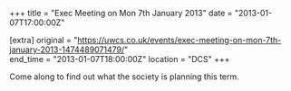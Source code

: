 +++
title = "Exec Meeting on Mon 7th January 2013"
date = "2013-01-07T17:00:00Z"

[extra]
original = "https://uwcs.co.uk/events/exec-meeting-on-mon-7th-january-2013-1474489071479/"    
end_time = "2013-01-07T18:00:00Z"
location = "DCS"
+++

Come along to find out what the society is planning this term.

